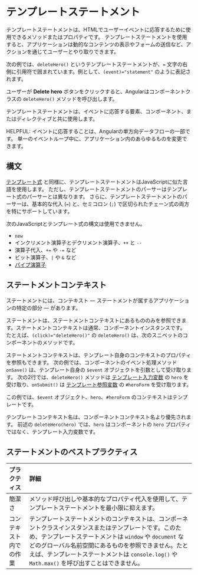 # テンプレートステートメント

テンプレートステートメントは、HTMLでユーザーイベントに応答するために使用できるメソッドまたはプロパティです。
テンプレートステートメントを使用すると、アプリケーションは動的なコンテンツの表示やフォームの送信など、アクションを通じてユーザーとやり取りできます。

次の例では、`deleteHero()` というテンプレートステートメントが、`=` 文字の右側に引用符で囲まれています。例として、`(event)="statement"` のように表記されます。

<docs-code header="src/app/app.component.html" path="adev/src/content/examples/template-syntax/src/app/app.component.html" visibleRegion="context-component-statement"/>

ユーザーが **Delete hero** ボタンをクリックすると、Angularはコンポーネントクラスの `deleteHero()` メソッドを呼び出します。

テンプレートステートメントは、イベントに応答する要素、コンポーネント、またはディレクティブと共に使用します。

HELPFUL: イベントに応答することは、Angularの単方向データフローの一部です。
単一のイベントループ中に、アプリケーション内のあらゆるものを変更できます。

## 構文

[テンプレート式](guide/templates/interpolation) と同様に、テンプレートステートメントはJavaScriptに似た言語を使用します。
ただし、テンプレートステートメントのパーサーはテンプレート式のパーサーとは異なります。
さらに、テンプレートステートメントのパーサーは、基本的な代入 (`=`) と、セミコロン (`;`) で区切られたチェーン式の両方を特にサポートしています。

次のJavaScriptとテンプレート式の構文は使用できません。

* `new`
* インクリメント演算子とデクリメント演算子、`++` と `--`
* 演算子代入、`+=` や `-=` など
* ビット演算子、`|` や `&` など
* [パイプ演算子](guide/pipes)

## ステートメントコンテキスト

ステートメントには、コンテキスト — ステートメントが属するアプリケーションの特定の部分 — があります。

ステートメントは、ステートメントコンテキストにあるもののみを参照できます。ステートメントコンテキストは通常、コンポーネントインスタンスです。
たとえば、`(click)="deleteHero()"` の `deleteHero()` は、次のスニペットのコンポーネントのメソッドです。

<docs-code header="src/app/app.component.html" path="adev/src/content/examples/template-syntax/src/app/app.component.html" visibleRegion="context-component-statement"/>

ステートメントコンテキストは、テンプレート自身のコンテキストのプロパティを参照もできます。
次の例では、コンポーネントのイベント処理メソッド `onSave()` は、テンプレート自身の `$event` オブジェクトを引数として受け取ります。
次の2行では、`deleteHero()` メソッドは [テンプレート入力変数](guide/directives/structural-directives#shorthand) の `hero` を受け取り、`onSubmit()` は [テンプレート参照変数](guide/templates/reference-variables) の `#heroForm` を受け取ります。

<docs-code header="src/app/app.component.html" path="adev/src/content/examples/template-syntax/src/app/app.component.html" visibleRegion="context-var-statement"/>

この例では、`$event` オブジェクト、`hero`、`#heroForm` のコンテキストはテンプレートです。

テンプレートコンテキスト名は、コンポーネントコンテキスト名より優先されます。
前述の `deleteHero(hero)` では、`hero` はコンポーネントの `hero` プロパティではなく、テンプレート入力変数です。

## ステートメントのベストプラクティス

| プラクティス              | 詳細 |
|:---                     |:---     |
| 簡潔さ                  | メソッド呼び出しや基本的なプロパティ代入を使用して、テンプレートステートメントを最小限に抑えます。                                                                                                                                                                                                         |
| コンテキスト内での作業 | テンプレートステートメントのコンテキストは、コンポーネントクラスインスタンスまたはテンプレートです。このため、テンプレートステートメントは `window` や `document` などのグローバル名前空間にあるものを参照できません。たとえば、テンプレートステートメントは `console.log()` や `Math.max()` を呼び出すことはできません。 |
